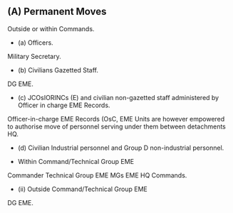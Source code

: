## (A) Permanent Moves

Outside or within Commands.

- (a) Officers.

Military Secretary.

- (b) Civilians Gazetted Staff.

DG EME.

- (c) JCOsIORINCs (E) and civilian non-gazetted staff administered by Officer in charge EME Records.

Officer-in-charge EME Records (OsC, EME Units are however empowered to authorise move of personnel serving under them between detachments HQ.

- (d) Civilian Industrial personnel and Group D non-industrial personnel.

- Within Command/Technical Group EME

Commander Technical   Group EME MGs EME HQ Commands.

- (ii) Outside Command/Technical Group EME

DG EME.
